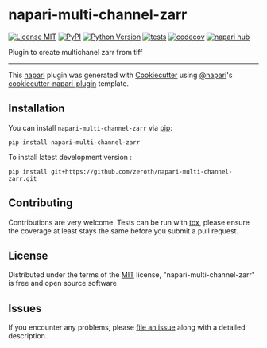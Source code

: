 # napari-multi-channel-zarr

[![License MIT](https://img.shields.io/pypi/l/napari-multi-channel-zarr.svg?color=green)](https://github.com/zeroth/napari-multi-channel-zarr/raw/main/LICENSE)
[![PyPI](https://img.shields.io/pypi/v/napari-multi-channel-zarr.svg?color=green)](https://pypi.org/project/napari-multi-channel-zarr)
[![Python Version](https://img.shields.io/pypi/pyversions/napari-multi-channel-zarr.svg?color=green)](https://python.org)
[![tests](https://github.com/zeroth/napari-multi-channel-zarr/workflows/tests/badge.svg)](https://github.com/zeroth/napari-multi-channel-zarr/actions)
[![codecov](https://codecov.io/gh/zeroth/napari-multi-channel-zarr/branch/main/graph/badge.svg)](https://codecov.io/gh/zeroth/napari-multi-channel-zarr)
[![napari hub](https://img.shields.io/endpoint?url=https://api.napari-hub.org/shields/napari-multi-channel-zarr)](https://napari-hub.org/plugins/napari-multi-channel-zarr)

Plugin to create multichanel zarr from tiff

----------------------------------

This [napari] plugin was generated with [Cookiecutter] using [@napari]'s [cookiecutter-napari-plugin] template.

<!--
Don't miss the full getting started guide to set up your new package:
https://github.com/napari/cookiecutter-napari-plugin#getting-started

and review the napari docs for plugin developers:
https://napari.org/stable/plugins/index.html
-->

## Installation

You can install `napari-multi-channel-zarr` via [pip]:

    pip install napari-multi-channel-zarr



To install latest development version :

    pip install git+https://github.com/zeroth/napari-multi-channel-zarr.git


## Contributing

Contributions are very welcome. Tests can be run with [tox], please ensure
the coverage at least stays the same before you submit a pull request.

## License

Distributed under the terms of the [MIT] license,
"napari-multi-channel-zarr" is free and open source software

## Issues

If you encounter any problems, please [file an issue] along with a detailed description.

[napari]: https://github.com/napari/napari
[Cookiecutter]: https://github.com/audreyr/cookiecutter
[@napari]: https://github.com/napari
[MIT]: http://opensource.org/licenses/MIT
[BSD-3]: http://opensource.org/licenses/BSD-3-Clause
[GNU GPL v3.0]: http://www.gnu.org/licenses/gpl-3.0.txt
[GNU LGPL v3.0]: http://www.gnu.org/licenses/lgpl-3.0.txt
[Apache Software License 2.0]: http://www.apache.org/licenses/LICENSE-2.0
[Mozilla Public License 2.0]: https://www.mozilla.org/media/MPL/2.0/index.txt
[cookiecutter-napari-plugin]: https://github.com/napari/cookiecutter-napari-plugin

[file an issue]: https://github.com/zeroth/napari-multi-channel-zarr/issues

[napari]: https://github.com/napari/napari
[tox]: https://tox.readthedocs.io/en/latest/
[pip]: https://pypi.org/project/pip/
[PyPI]: https://pypi.org/
